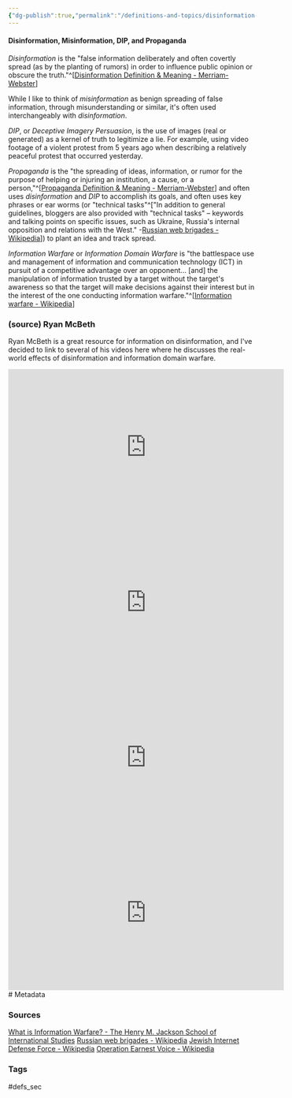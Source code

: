 ```yaml
---
{"dg-publish":true,"permalink":"/definitions-and-topics/disinformation-and-information-warfare/","updated":"2025-02-12T10:01:09.511-08:00"}
---
```


#### Disinformation, Misinformation, DIP, and Propaganda
*Disinformation* is the "false information deliberately and often covertly spread (as by the planting of rumors) in order to influence public opinion or obscure the truth."^[[Disinformation Definition & Meaning - Merriam-Webster](https://www.merriam-webster.com/dictionary/disinformation)]

While I like to think of *misinformation* as benign spreading of false information, through misunderstanding or similar, it's often used interchangeably with *disinformation*. 

*DIP*, or *Deceptive Imagery Persuasion*, is the use of images (real or generated) as a kernel of truth to legitimize a lie. For example, using video footage of a violent protest from 5 years ago when describing a relatively peaceful protest that occurred yesterday.

*Propaganda* is the "the spreading of ideas, information, or rumor for the purpose of helping or injuring an institution, a cause, or a person,"^[[Propaganda Definition & Meaning - Merriam-Webster](https://www.merriam-webster.com/dictionary/propaganda)] and often uses *disinformation* and *DIP* to accomplish its goals, and often uses key phrases or ear worms (or "technical tasks"^["In addition to general guidelines, bloggers are also provided with "technical tasks" – keywords and talking points on specific issues, such as Ukraine, Russia's internal opposition and relations with the West." -[Russian web brigades - Wikipedia](https://en.wikipedia.org/wiki/Russian_web_brigades#Methods)]) to plant an idea and track spread.

*Information Warfare* or *Information Domain Warfare* is "the battlespace use and management of information and communication technology (ICT) in pursuit of a competitive advantage over an opponent... \[and\] the manipulation of information trusted by a target without the target's awareness so that the target will make decisions against their interest but in the interest of the one conducting information warfare."^[[Information warfare - Wikipedia](https://en.wikipedia.org/wiki/Information_warfare)]

### (source) Ryan McBeth
Ryan McBeth is a great resource for information on disinformation, and I've decided to link to several of his videos here where he discusses the real-world effects of disinformation and information domain warfare.

<iframe width="560" height="315" src="https://www.youtube.com/embed/TXsfNdJQAbw?si=bPXVauR6QlKKbVl3" title="YouTube video player" frameborder="0" allow="accelerometer; autoplay; clipboard-write; encrypted-media; gyroscope; picture-in-picture; web-share" referrerpolicy="strict-origin-when-cross-origin" allowfullscreen></iframe>

<iframe width="560" height="315" src="https://www.youtube.com/embed/h3_DNL-VQjw?si=iMSPMsBfaOcdoXNw" title="YouTube video player" frameborder="0" allow="accelerometer; autoplay; clipboard-write; encrypted-media; gyroscope; picture-in-picture; web-share" referrerpolicy="strict-origin-when-cross-origin" allowfullscreen></iframe>

<iframe width="560" height="315" src="https://www.youtube.com/embed/TuuuU4ruYtg?si=wUxK8vyNkmkpAJpn" title="YouTube video player" frameborder="0" allow="accelerometer; autoplay; clipboard-write; encrypted-media; gyroscope; picture-in-picture; web-share" referrerpolicy="strict-origin-when-cross-origin" allowfullscreen></iframe>

<iframe width="560" height="315" src="https://www.youtube.com/embed/Yzaeeynpo1s?si=FZng6yfYoSRRjBm0" title="YouTube video player" frameborder="0" allow="accelerometer; autoplay; clipboard-write; encrypted-media; gyroscope; picture-in-picture; web-share" referrerpolicy="strict-origin-when-cross-origin" allowfullscreen></iframe>
# Metadata

### Sources
[What is Information Warfare? - The Henry M. Jackson School of International Studies](https://jsis.washington.edu/news/what-is-information-warfare/)
[Russian web brigades - Wikipedia](https://en.wikipedia.org/wiki/Russian_web_brigades)
[Jewish Internet Defense Force - Wikipedia](https://en.wikipedia.org/wiki/Jewish_Internet_Defense_Force)
[Operation Earnest Voice - Wikipedia](https://en.wikipedia.org/wiki/Operation_Earnest_Voice)
### Tags
#defs_sec 